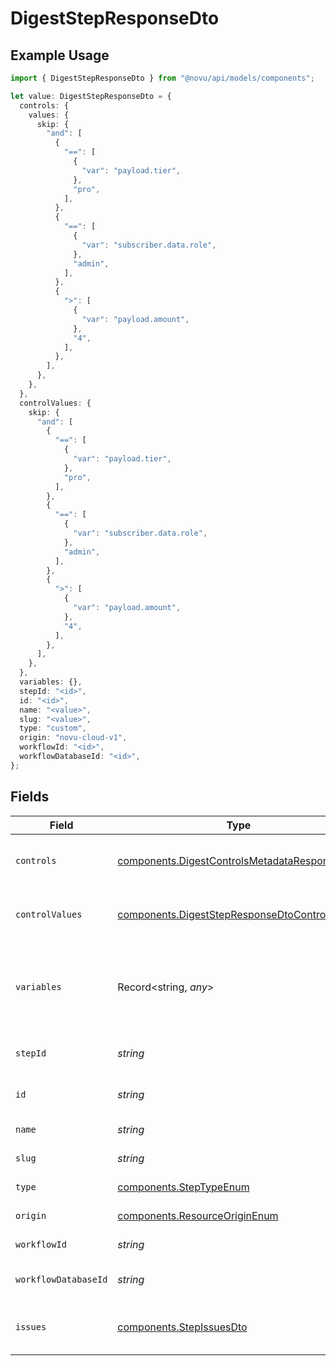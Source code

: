 # DigestStepResponseDto

## Example Usage

```typescript
import { DigestStepResponseDto } from "@novu/api/models/components";

let value: DigestStepResponseDto = {
  controls: {
    values: {
      skip: {
        "and": [
          {
            "==": [
              {
                "var": "payload.tier",
              },
              "pro",
            ],
          },
          {
            "==": [
              {
                "var": "subscriber.data.role",
              },
              "admin",
            ],
          },
          {
            ">": [
              {
                "var": "payload.amount",
              },
              "4",
            ],
          },
        ],
      },
    },
  },
  controlValues: {
    skip: {
      "and": [
        {
          "==": [
            {
              "var": "payload.tier",
            },
            "pro",
          ],
        },
        {
          "==": [
            {
              "var": "subscriber.data.role",
            },
            "admin",
          ],
        },
        {
          ">": [
            {
              "var": "payload.amount",
            },
            "4",
          ],
        },
      ],
    },
  },
  variables: {},
  stepId: "<id>",
  id: "<id>",
  name: "<value>",
  slug: "<value>",
  type: "custom",
  origin: "novu-cloud-v1",
  workflowId: "<id>",
  workflowDatabaseId: "<id>",
};
```

## Fields

| Field                                                                                                          | Type                                                                                                           | Required                                                                                                       | Description                                                                                                    |
| -------------------------------------------------------------------------------------------------------------- | -------------------------------------------------------------------------------------------------------------- | -------------------------------------------------------------------------------------------------------------- | -------------------------------------------------------------------------------------------------------------- |
| `controls`                                                                                                     | [components.DigestControlsMetadataResponseDto](../../models/components/digestcontrolsmetadataresponsedto.md)   | :heavy_check_mark:                                                                                             | Controls metadata for the digest step                                                                          |
| `controlValues`                                                                                                | [components.DigestStepResponseDtoControlValues](../../models/components/digeststepresponsedtocontrolvalues.md) | :heavy_minus_sign:                                                                                             | Control values for the digest step                                                                             |
| `variables`                                                                                                    | Record<string, *any*>                                                                                          | :heavy_check_mark:                                                                                             | JSON Schema for variables, follows the JSON Schema standard                                                    |
| `stepId`                                                                                                       | *string*                                                                                                       | :heavy_check_mark:                                                                                             | Unique identifier of the step                                                                                  |
| `id`                                                                                                           | *string*                                                                                                       | :heavy_check_mark:                                                                                             | Database identifier of the step                                                                                |
| `name`                                                                                                         | *string*                                                                                                       | :heavy_check_mark:                                                                                             | Name of the step                                                                                               |
| `slug`                                                                                                         | *string*                                                                                                       | :heavy_check_mark:                                                                                             | Slug of the step                                                                                               |
| `type`                                                                                                         | [components.StepTypeEnum](../../models/components/steptypeenum.md)                                             | :heavy_check_mark:                                                                                             | Type of the step                                                                                               |
| `origin`                                                                                                       | [components.ResourceOriginEnum](../../models/components/resourceoriginenum.md)                                 | :heavy_check_mark:                                                                                             | Origin of the layout                                                                                           |
| `workflowId`                                                                                                   | *string*                                                                                                       | :heavy_check_mark:                                                                                             | Workflow identifier                                                                                            |
| `workflowDatabaseId`                                                                                           | *string*                                                                                                       | :heavy_check_mark:                                                                                             | Workflow database identifier                                                                                   |
| `issues`                                                                                                       | [components.StepIssuesDto](../../models/components/stepissuesdto.md)                                           | :heavy_minus_sign:                                                                                             | Issues associated with the step                                                                                |